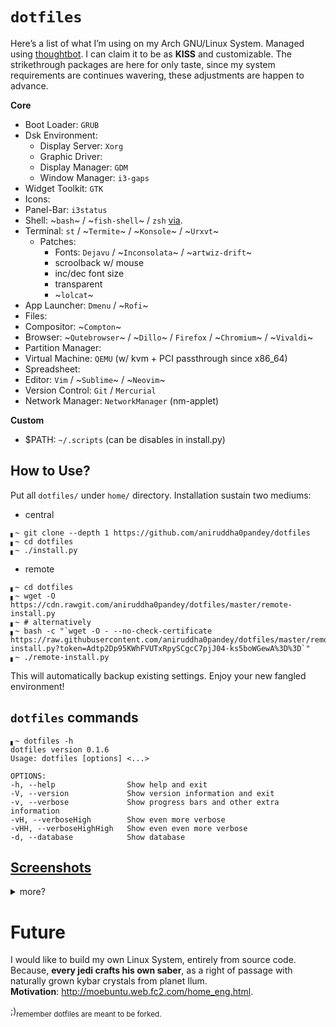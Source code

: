 # `dotfiles`
Here’s a list of what I’m using on my Arch GNU/Linux System. Managed using [thoughtbot](https://github.com/thoughtbot/rcm). I can claim it to be as **KISS** and customizable. The strikethrough packages are here for only taste, since my system requirements are continues wavering, these adjustments are happen to advance.

**Core**
- Boot Loader: `GRUB`
- Dsk Environment:
  - Display Server: `Xorg`
  - Graphic Driver: 
  - Display Manager: `GDM`
  - Window Manager: `i3-gaps`
- Widget Toolkit: `GTK`
- Icons: 
- Panel-Bar: `i3status`
- Shell: ~`bash`~ / ~`fish-shell`~ / `zsh` [via](https://ohmyz.sh/).
- Terminal: `st` / ~`Termite`~ / ~`Konsole`~ / ~`Urxvt`~
  - Patches:
    - Fonts: `Dejavu` / ~`Inconsolata`~ / ~`artwiz-drift`~
    - scroolback w/ mouse
    - inc/dec font size
    - transparent
    - ~`lolcat`~
- App Launcher: `Dmenu` / ~`Rofi`~
- Files: 
- Compositor: ~`Compton`~
- Browser: ~`Qutebrowser`~ / ~`Dillo`~ / `Firefox` / ~`Chromium`~ / ~`Vivaldi`~
- Partition Manager: 
- Virtual Machine: `QEMU` (w/ kvm + PCI passthrough since x86_64)
- Spreadsheet: 
- Editor: `Vim` / ~`Sublime`~ / ~`Neovim`~
- Version Control: `Git` / `Mercurial`
- Network Manager: `NetworkManager` (nm-applet)  

**Custom**
- $PATH: `~/.scripts` (can be disables in install.py)


## How to Use?
Put all `dotfiles/` under `home/` directory. Installation sustain two mediums:
- central
```shell
▖~ git clone --depth 1 https://github.com/aniruddha0pandey/dotfiles
▖~ cd dotfiles
▖~ ./install.py
```
- remote
```shell
▖~ cd dotfiles
▖~ wget -O https://cdn.rawgit.com/aniruddha0pandey/dotfiles/master/remote-install.py
▖~ # alternatively
▖~ bash -c "`wget -O - --no-check-certificate https://raw.githubusercontent.com/aniruddha0pandey/dotfiles/master/remote-install.py?token=Adtp2Dp95KWhFVUTxRpySCgcC7pjJ04-ks5boWGewA%3D%3D`"
▖~ ./remote-install.py
```
This will automatically backup existing settings. Enjoy your new fangled environment!

## `dotfiles` commands
```
▖~ dotfiles -h
dotfiles version 0.1.6
Usage: dotfiles [options] <...>

OPTIONS:
-h, --help                Show help and exit
-V, --version             Show version information and exit
-v, --verbose             Show progress bars and other extra information
-vH, --verboseHigh        Show even more verbose
-vHH, --verboseHighHigh   Show even even more verbose
-d, --database            Show database
```

## [Screenshots](https://www.reddit.com/r/unixporn/)
<details>
<summary>more?</summary><br />

### Zsh
![]()

### Neovim
![]()

</details>

# Future
I would like to build my own Linux System, entirely from source code.
Because, **every jedi crafts his own saber**, as a right of passage with naturally grown kybar crystals from planet Ilum.  
**Motivation**: http://moebuntu.web.fc2.com/home_eng.html.

;)<sub>remember dotfiles are meant to be forked.</sub>

